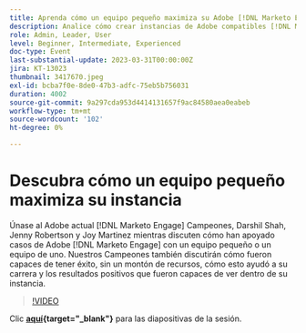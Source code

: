 ```yaml
---
title: Aprenda cómo un equipo pequeño maximiza su Adobe [!DNL Marketo Engage] instancia
description: Analice cómo crear instancias de Adobe compatibles [!DNL Marketo Engage] con un equipo pequeño o un equipo de uno.
role: Admin, Leader, User
level: Beginner, Intermediate, Experienced
doc-type: Event
last-substantial-update: 2023-03-31T00:00:00Z
jira: KT-13023
thumbnail: 3417670.jpeg
exl-id: bcba7f0e-8de0-47b3-adfc-75eb5b756031
duration: 4002
source-git-commit: 9a297cda953d4414131657f9ac84580aea0eabeb
workflow-type: tm+mt
source-wordcount: '102'
ht-degree: 0%

---
```


# Descubra cómo un equipo pequeño maximiza su instancia

Únase al Adobe actual [!DNL Marketo Engage] Campeones, Darshil Shah, Jenny Robertson y Joy Martinez mientras discuten cómo han apoyado casos de Adobe [!DNL Marketo Engage] con un equipo pequeño o un equipo de uno. Nuestros Campeones también discutirán cómo fueron capaces de tener éxito, sin un montón de recursos, cómo esto ayudó a su carrera y los resultados positivos que fueron capaces de ver dentro de su instancia.

>[!VIDEO](https://video.tv.adobe.com/v/3417670/?quality=12&learn=on)

Clic **[aquí](assets/small-team-instance.pdf){target="_blank"}** para las diapositivas de la sesión.
